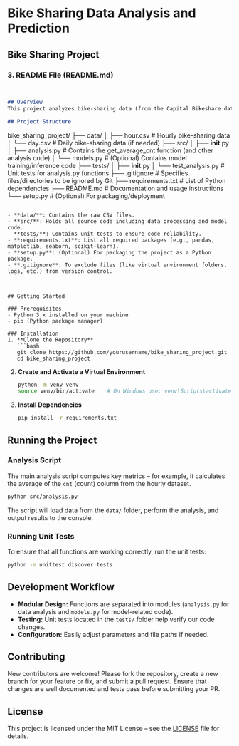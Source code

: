 # Bike Sharing Data Analysis and Prediction


## Bike Sharing Project

### 3. README File (README.md)

```markdown


## Overview
This project analyzes bike-sharing data (from the Capital Bikeshare dataset) to compute key statistics and build predictive models. It demonstrates how to preprocess data, perform exploratory data analysis (EDA), and, optionally, train models. The code is organized into clear, modular components and includes unit tests to ensure reliability.

## Project Structure
```
bike_sharing_project/
├── data/
│   ├── hour.csv            # Hourly bike-sharing data
│   └── day.csv             # Daily bike-sharing data (if needed)
├── src/
│   ├── __init__.py
│   ├── analysis.py         # Contains the get_average_cnt function (and other analysis code)
│   └── models.py           # (Optional) Contains model training/inference code
├── tests/
│   ├── __init__.py
│   └── test_analysis.py    # Unit tests for analysis.py functions
├── .gitignore              # Specifies files/directories to be ignored by Git
├── requirements.txt        # List of Python dependencies
├── README.md               # Documentation and usage instructions
└── setup.py                # (Optional) For packaging/deployment
```

- **data/**: Contains the raw CSV files.
- **src/**: Holds all source code including data processing and model code.
- **tests/**: Contains unit tests to ensure code reliability.
- **requirements.txt**: List all required packages (e.g., pandas, matplotlib, seaborn, scikit-learn).
- **setup.py**: (Optional) For packaging the project as a Python package.
- **.gitignore**: To exclude files (like virtual environment folders, logs, etc.) from version control.

---

## Getting Started

### Prerequisites
- Python 3.x installed on your machine
- pip (Python package manager)

### Installation
1. **Clone the Repository**
   ```bash
   git clone https://github.com/yourusername/bike_sharing_project.git
   cd bike_sharing_project
   ```
2. **Create and Activate a Virtual Environment**
   ```bash
   python -m venv venv
   source venv/bin/activate    # On Windows use: venv\Scripts\activate
   ```
3. **Install Dependencies**
   ```bash
   pip install -r requirements.txt
   ```

## Running the Project

### Analysis Script
The main analysis script computes key metrics – for example, it calculates the average of the `cnt` (count) column from the hourly dataset.
```bash
python src/analysis.py
```
The script will load data from the `data/` folder, perform the analysis, and output results to the console.

### Running Unit Tests
To ensure that all functions are working correctly, run the unit tests:
```bash
python -m unittest discover tests
```

## Development Workflow
- **Modular Design:** Functions are separated into modules (`analysis.py` for data analysis and `models.py` for model-related code).
- **Testing:** Unit tests located in the `tests/` folder help verify our code changes.
- **Configuration:** Easily adjust parameters and file paths if needed.

## Contributing
New contributors are welcome! Please fork the repository, create a new branch for your feature or fix, and submit a pull request. Ensure that changes are well documented and tests pass before submitting your PR.

## License
This project is licensed under the MIT License – see the [LICENSE](LICENSE) file for details.